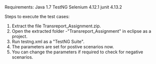 Requirements:
Java 1.7
TestNG
Selenium 4.12.1
junit 4.13.2

Steps to execute the test cases:
1. Extract the file Transreport_Assignment.zip.
2. Open the extracted folder -"Transreport_Assignment" in eclipse as a project.
3. Run testng.xml as a "TestNG Suite".
4. The parameters are set for postive scenarios now.
5. You can change the parameters if required to check for negative scenarios.
